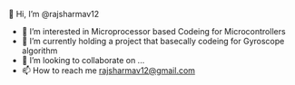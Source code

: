  👋 Hi, I’m @rajsharmav12
- 👀 I’m interested in Microprocessor based Codeing for Microcontrollers
- 🌱 I’m currently holding a project that basecally codeing for Gyroscope algorithm
- 💞️ I’m looking to collaborate on ...
- 📫 How to reach me rajsharmav12@gmail.com

<!---
rajsharmav12/rajsharmav12 is a ✨ special ✨ repository because its `README.md` (this file) appears on your GitHub profile.
You can click the Preview link to take a look at your changes.
--->
